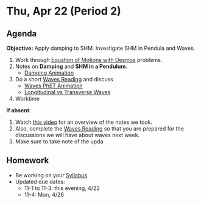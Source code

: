 Thu, Apr 22 (Period 2)
==================    
  
Agenda    
---------    
**Objective:** Apply damping to SHM.  Investigate SHM in Pendula and Waves.
  
1.  Work through [Equation of Motions with Desmos](https://avon.schoology.com/page/4872547273) problems.  
2. Notes on **Damping** and **SHM in a Pendulum**.
	- [Damping Animation](https://www.geogebra.org/m/sAAwEXgy)
3. Do a short [Waves Reading][read] and discuss
	- [Waves PhET Animation](https://phet.colorado.edu/sims/html/wave-on-a-string/latest/wave-on-a-string_en.html)
	- [Longitudinal vs Transverse Waves](https://www.acs.psu.edu/drussell/demos/waves/wavemotion.html)
4. Worktime

  
**If absent**: 

1. Watch [this video](https://youtu.be/ObTnw3mamlw) for an overview of the notes we took.
2. Also, complete the [Waves Reading][read] so that you are prepared for the discussions we will have about waves next week.
3. Make sure to take note of the upda

  
Homework     
-------------    
- Be working on your [Syllabus][syl] 
- Updated due dates: 
	- 11-1 to 11-3: this evening, 4/22
	- 11-4: Mon, 4/26
  
[syl]: https://avon.schoology.com/course/2624603229/materials?f=369843503
[lab]: https://avon.schoology.com/assignment/4882381987/
[read]: https://avon.schoology.com/course/2624603229/materials/gp/4888823570
<!--stackedit_data:
eyJoaXN0b3J5IjpbMTU3MDM5OTI0MiwtMjcwNjY5NDc5LC0zND
kwMzI4MSwtOTYwMDQ2MDUyLDEzNzg1NDU4MDQsMTQwNjQxMzI2
NSwtMjQ1MTA4ODczLDExOTUwNTYzMTgsMjAxMzA1NjUzMiwtMj
ExOTkzODAyNCwtMTIyNDg4MjY1NCwtMzE4MDQ2NDAyLC0xNzky
ODgyNDgsLTQxMTU5NDc3OSwtMTMwMDYwMjM3MywtMTAwMTY5NT
MwNCwxMTkzNjg2MDI2LC0xNzk4MTAxNjYsLTE0NTg2ODk1NjIs
LTkxNzkyODQyMl19
-->